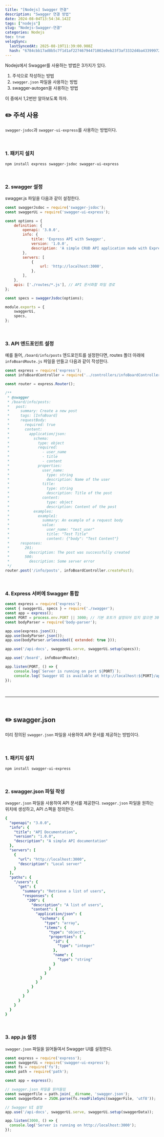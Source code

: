 ```yaml
---
title: "[Nodejs] Swagger 연결"
description: "Swagger 연결 방법"
date: 2024-08-04T13:54:34.142Z
tags: ["nodejs"]
slug: "Nodejs-Swagger-연결"
categories: Nodejs
toc: true
velogSync:
  lastSyncedAt: 2025-08-19T11:39:00.908Z
  hash: "6784cbb17ad8b5c7f1d1af22746794471002e0eb23f3af3332d4ba4339997257"
---
```


Nodejs에서 Swagger를 사용하는 방법은 3가지가 있다.

1. 주석으로 작성하는 방법
2. ```swagger.json``` 파일을 사용하는 방법
3. swagger-autogen을 사용하는 방법

이 중에서 1,2번만 알아보도록 하자.

## ✏️ 주석 사용
```swagger-jsdoc```과 ```swagger-ui-express```를 사용하는 방법이다.

<br>

### 1. 패키지 설치
```
npm install express swagger-jsdoc swagger-ui-express
```

<br>

### 2. swagger 설정
swagger.js 파일을 다음과 같이 설정한다.
```javascript
const swaggerJsdoc = require('swagger-jsdoc');
const swaggerUi = require('swagger-ui-express');

const options = {
    definition: {
        openapi: '3.0.0',
        info: {
            title: 'Express API with Swagger',
            version: '1.0.0',
            description: 'A simple CRUD API application made with Express and documented with Swagger',
        },
        servers: [
            {
                url: 'http://localhost:3000',
            },
        ],
    },
    apis: ['./routes/*.js'], // API 문서화할 파일 경로
};

const specs = swaggerJsdoc(options);

module.exports = {
    swaggerUi,
    specs,
};
```

<br>

### 3. API 엔드포인트 설정
예를 들어, ```/board/info/posts``` 엔드포인트를 설정한다면, routes 폴더 아래에 ```infoBoardRoute.js``` 파일을 만들고 다음과 같이 작성한다.
```javascript
const express = require('express');
const infoBoardController = require('../controllers/infoBoardController');

const router = express.Router();

/**
 * @swagger
 * /board/info/posts:
 *   post:
 *     summary: Create a new post
 *     tags: [InfoBoard]
 *     requestBody:
 *       required: true
 *       content:
 *         application/json:
 *           schema:
 *             type: object
 *             required:
 *               - user_name
 *               - title
 *               - content
 *             properties:
 *               user_name:
 *                 type: string
 *                 description: Name of the user
 *               title:
 *                 type: string
 *                 description: Title of the post
 *               content:
 *                 type: object
 *                 description: Content of the post
 *           examples:
 *             example1:
 *               summary: An example of a request body
 *               value:
 *                 user_name: "test_user"
 *                 title: "Test Title"
 *                 content: {"body": "Test Content"}
 *     responses:
 *       201:
 *         description: The post was successfully created
 *       500:
 *         description: Some server error
 */
router.post('/info/posts', infoBoardController.createPost);
```

<br>

### 4. Express 서버에 Swagger 통합
```javascript
const express = require('express');
const { swaggerUi, specs } = require('./swagger');
const app = express();
const PORT = process.env.PORT || 3000; // 기본 포트가 설정되어 있지 않으면 3000번 포트로 설정
const bodyParser = require('body-parser');

app.use(express.json());
app.use(bodyParser.json());
app.use(bodyParser.urlencoded({ extended: true }));

app.use('/api-docs', swaggerUi.serve, swaggerUi.setup(specs));

app.use('/board', infoBoardRoute);

app.listen(PORT, () => {
    console.log(`Server is running on port ${PORT}`);
    console.log(`Swagger UI is available at http://localhost:${PORT}/api-docs`);
});
```

<br>

---

<br>

## ✏️ swagger.json
미리 정의된 ```swagger.json``` 파일을 사용하여 API 문서를 제공하는 방법이다.

<br>

### 1. 패키지 설치
```shell
npm install swagger-ui-express
```

<br>

### 2. swagger.json 파일 작성
```swagger.json``` 파일을 사용하여 API 문서를 제공한다.
```swagger.json``` 파일을 원하는 위치에 생성하고, API 스펙을 정의한다.

```yml
{
  "openapi": "3.0.0",
  "info": {
    "title": "API Documentation",
    "version": "1.0.0",
    "description": "A simple API documentation"
  },
  "servers": [
    {
      "url": "http://localhost:3000",
      "description": "Local server"
    }
  ],
  "paths": {
    "/users": {
      "get": {
        "summary": "Retrieve a list of users",
        "responses": {
          "200": {
            "description": "A list of users",
            "content": {
              "application/json": {
                "schema": {
                  "type": "array",
                  "items": {
                    "type": "object",
                    "properties": {
                      "id": {
                        "type": "integer"
                      },
                      "name": {
                        "type": "string"
                      }
                    }
                  }
                }
              }
            }
          }
        }
      }
    }
  }
}
```

<br>

### 3. app.js 설정
```swagger.json``` 파일을 읽어들여서 Swagger UI를 설정한다.

```javascript
const express = require('express');
const swaggerUi = require('swagger-ui-express');
const fs = require('fs');
const path = require('path');

const app = express();

// swagger.json 파일을 읽어들임
const swaggerFile = path.join(__dirname, 'swagger.json');
const swaggerData = JSON.parse(fs.readFileSync(swaggerFile, 'utf8'));

// Swagger UI 설정
app.use('/api-docs', swaggerUi.serve, swaggerUi.setup(swaggerData));

app.listen(3000, () => {
  console.log('Server is running on http://localhost:3000');
});

```





